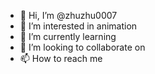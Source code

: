 - 👋 Hi, I’m @zhuzhu0007
- 👀 I’m interested in animation
- 🌱 I’m currently learning 
- 💞️ I’m looking to collaborate on 
- 📫 How to reach me 

<!---
zhuzhu0007/zhuzhu0007 is a ✨ special ✨ repository because its `README.md` (this file) appears on your GitHub profile.
You can click the Preview link to take a look at your changes.
--->
